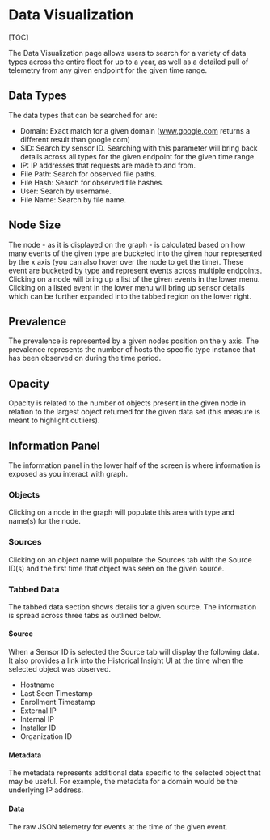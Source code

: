 # Data Visualization

[TOC]

The Data Visualization page allows users to search for a variety of data types across the entire fleet for up to a year, as well as a detailed pull of telemetry from any given endpoint for the given time range.

## Data Types

The data types that can be searched for are:

* Domain: Exact match for a given domain (www.google.com returns a different result than google.com)
* SID: Search by sensor ID. Searching with this parameter will bring back details across all types for  the given endpoint for the given time range.
* IP: IP addresses that requests are made to and from.
* File Path: Search for observed file paths. 
* File Hash: Search for observed file hashes.
* User: Search by username.
* File Name: Search by file name.

## Node Size

The node - as it is displayed on the graph - is calculated based on how many events of the given type are bucketed into the given hour represented by the x axis (you can also hover over the node to get the time). These event are bucketed by type and represent events across multiple endpoints. Clicking on a node will bring up a list of the given events in the lower menu. Clicking on a listed event in the lower menu will bring up sensor details which can be further expanded into the tabbed region on the lower right.

## Prevalence 

The prevalence is represented by a given nodes position on the y axis. The prevalence represents the number of hosts the specific type instance that has been observed on during the time period.

## Opacity

Opacity is related to the number of objects present in the given node in relation to the largest object returned for the given data set (this measure is meant to highlight outliers).

## Information Panel

The information panel in the lower half of the screen is where information is exposed as you interact with graph.

### Objects

Clicking on a node in the graph will populate this area with type and name(s) for the node.

### Sources

Clicking on an object name will populate the Sources tab with the Source ID(s) and the first time that object was seen on the given source.

### Tabbed Data 

The tabbed data section shows details for a given source. The information is spread across three tabs as outlined below.

#### Source

When a Sensor ID is selected the Source tab will display the following data. It also provides a link into the Historical Insight UI at the time when the selected object was observed.

* Hostname
* Last Seen Timestamp
* Enrollment Timestamp
* External IP
* Internal IP
* Installer ID
* Organization ID

#### Metadata 

The metadata represents additional data specific to the selected object that may be useful. For example, the metadata for a domain would be the underlying IP address.

#### Data

The raw JSON telemetry for events at the time of the given event.




